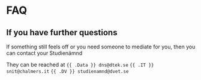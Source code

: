 # FAQ

## If you have further questions
If something still feels off or you need someone to mediate for you, then you can contact your Studienämnd

They can be reached at
`{{ .Data }} dns@dtek.se` `{{ .IT }} snit@chalmers.it` `{{ .DV }} studienamnd@dvet.se`
